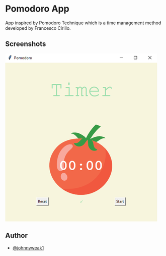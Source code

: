 
# Pomodoro App

App inspired by Pomodoro Technique which is a time management method developed by Francesco Cirillo.

## Screenshots

![App Screenshot](https://github.com/johnnyweak1/GUI-TkInter-PomodoroApp/blob/main/Screenshots/scr1.PNG)


## Author

- [@johnnyweak1](https://www.github.com/johnnyweak1)

